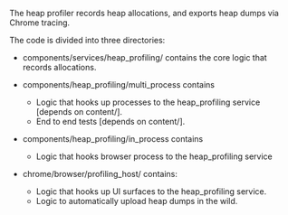 The heap profiler records heap allocations, and exports heap dumps via Chrome
tracing.

The code is divided into three directories:

* components/services/heap_profiling/ contains the core logic that records
  allocations.
* components/heap_profiling/multi_process contains
  * Logic that hooks up processes to the heap_profiling service [depends on
    content/].
  * End to end tests [depends on content/].

* components/heap_profiling/in_process contains
  * Logic that hooks browser process to the heap_profiling service

* chrome/browser/profiling_host/ contains:
  * Logic that hooks up UI surfaces to the heap_profiling service.
  * Logic to automatically upload heap dumps in the wild.
